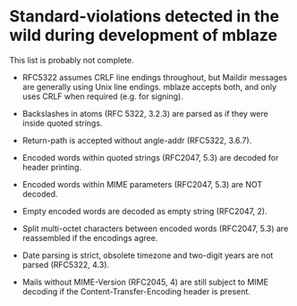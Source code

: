 # Standard-violations detected in the wild during development of mblaze

This list is probably not complete.

* RFC5322 assumes CRLF line endings throughout, but Maildir messages
  are generally using Unix line endings.  mblaze accepts both, and
  only uses CRLF when required (e.g. for signing).

* Backslashes in atoms (RFC 5322, 3.2.3) are parsed as if they were
  inside quoted strings.

* Return-path is accepted without angle-addr (RFC5322, 3.6.7).

* Encoded words within quoted strings (RFC2047, 5.3) are decoded for
  header printing.

* Encoded words within MIME parameters (RFC2047, 5.3) are NOT decoded.

* Empty encoded words are decoded as empty string (RFC2047, 2).

* Split multi-octet characters between encoded words (RFC2047, 5.3)
  are reassembled if the encodings agree.

* Date parsing is strict, obsolete timezone and two-digit years are
  not parsed (RFC5322, 4.3).

* Mails without MIME-Version (RFC2045, 4) are still subject to
  MIME decoding if the Content-Transfer-Encoding header is present.
